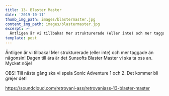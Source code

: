 ```yaml
---
title: 13- Blaster Master
date: '2019-10-11'
thumb_img_path: images/blastermaster.jpg
content_img_path: images/blastermaster.jpg
excerpt: >-
  Äntligen är vi tillbaka! Mer strukturerade (eller inte) och mer taggade än någonsin! Dagen till ära är det Sunsofts Blaster Master vi ska ta oss an. Mycket nöje!
template: post
---
```


Äntligen är vi tillbaka! Mer strukturerade (eller inte) och mer taggade än någonsin! Dagen till ära är det Sunsofts Blaster Master vi ska ta oss an. Mycket nöje!

OBS! Till nästa gång ska vi spela Sonic Adventure 1 och 2. Det kommer bli grejer det!

https://soundcloud.com/retrovani-ass/retrovaniass-13-blaster-master
